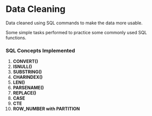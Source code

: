 # Data Cleaning
Data cleaned using SQL commands to make the data more usable.

Some simple tasks performed to practice some commonly used SQL functions.

### SQL Concepts Implemented
1. **CONVERT()**
2. **ISNULL()**
3. **SUBSTRING()**
4. **CHARINDEX()**
5. **LEN()**
6. **PARSENAME()**
7. **REPLACE()**
8. **CASE**
9. **CTE**
10. **ROW_NUMBER with PARTITION**
